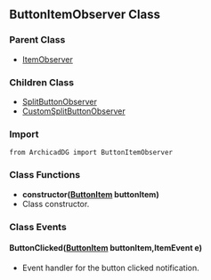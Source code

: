 ## ButtonItemObserver Class

### Parent Class
* [ItemObserver](../m_item/Item_Observer.md)

### Children Class
* [SplitButtonObserver](SplitButton_Observer.md)
* [CustomSplitButtonObserver](CustomSplitButton_Observer.md)

### Import
```
from ArchicadDG import ButtonItemObserver
``` 

### Class Functions

* **constructor([ButtonItem](ButtonItem.md) buttonItem)**
* Class constructor.

### Class Events

#### ButtonClicked([ButtonItem](ButtonItem.md) buttonItem,ItemEvent e)
* Event handler for the button clicked notification.